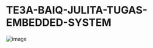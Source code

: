 # TE3A-BAIQ-JULITA-TUGAS-EMBEDDED-SYSTEM
![image](https://github.com/Baiqjulita/TE3A-BAIQ-JULITA-TUGAS-EMBEDDED-SYSTEM/assets/144913808/68188be3-2dc5-4854-8de0-b32919a7db61)

